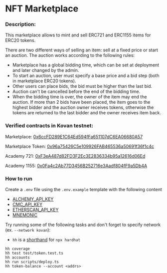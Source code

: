 # NFT Marketplace

### Description:

This marketplace allows to mint and sell ERC721 and ERC1155 items for ERC20 tokens.

There are two different ways of selling an item: sell at a fixed price or start an auction.
The auction works according to the following rules:
- Marketplace has a global bidding time, which can be set at deployment and later changed by the admin.
- To start an auction, user must specify a base price and a bid step (both in marketplace ERC20 tokens).
- Other users can place bids, the bid must be higher than the last bid.
- Auction can't be cancelled before the end of the bidding time.
- When the bidding time is over, the owner of the item may end the auction. If more than 2 bids have been placed, the item goes to the highest bidder and the auction owner receives tokens, otherwise the tokens are returned to the last bidder and the owner receives item back.

### Verified contracts in Kovan testnet:

Marketplace: [0x6ccFD289E1C64Ed594fFa651107dC6EA06680A57](https://kovan.etherscan.io/address/0x443Bbaf1E93EF13e772F407e5563c35751dd17a3)

Marketplace Token: [0x96a75426C5e109926FAB465536a50691f36f1c4c](https://kovan.etherscan.io/token/0x96a75426C5e109926FAB465536a50691f36f1c4c)

Academy 721: [0xF3eA487d82FD3F2Ec3E2836334b95a12616d06Ed](https://kovan.etherscan.io/token/0xF3eA487d82FD3F2Ec3E2836334b95a12616d06Ed)

Academy 1155: [0x0Fa4c2Ab77D3456B252716e3Aadf804fF9a5Db4A](https://kovan.etherscan.io/token/0x0Fa4c2Ab77D3456B252716e3Aadf804fF9a5Db4A)


### How to run

Create a `.env` file using the `.env.example` template with the following content
- [ALCHEMY_API_KEY](https://www.alchemy.com/)
- [CMC_API_KEY](https://coinmarketcap.com/api/)
- [ETHERSCAN_API_KEY](https://etherscan.io/apis)
- [MNEMONIC](https://docs.metamask.io/guide/common-terms.html#mnemonic-phrase-seed-phrase-seed-words)

Try running some of the following tasks and don't forget to specify network (ex. `--network kovan`):

* `hh` is a [shorthand](https://hardhat.org/guides/shorthand.html) for `npx hardhat`

```shell
hh coverage
hh test test/token.test.ts
hh accounts
hh run scripts/deploy.ts
hh token-balance --account <addrs>
```